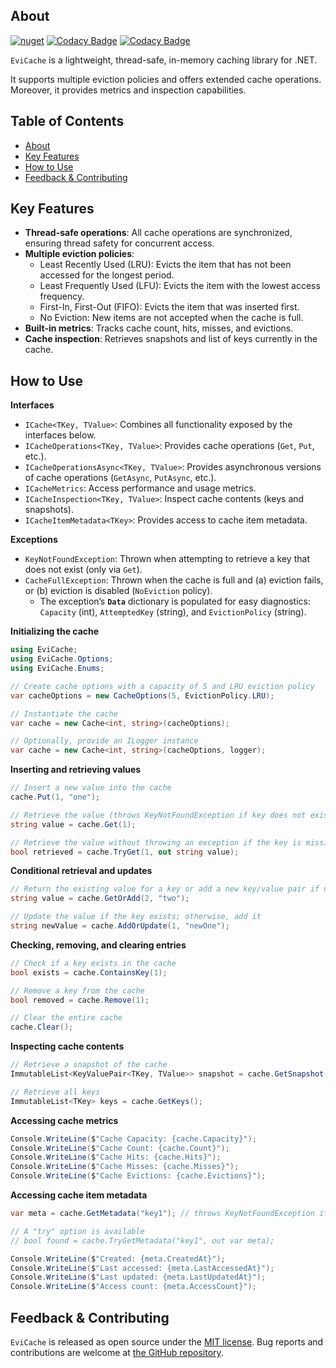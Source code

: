 ## About

[![nuget](https://img.shields.io/nuget/v/evicache.svg)](https://www.nuget.org/packages/EviCache/)
[![Codacy Badge](https://app.codacy.com/project/badge/Grade/44d364a2788647de8886f9a99628496e)](https://app.codacy.com/gh/vieirandre/evicache/dashboard?utm_source=gh&utm_medium=referral&utm_content=&utm_campaign=Badge_grade)
[![Codacy Badge](https://app.codacy.com/project/badge/Coverage/44d364a2788647de8886f9a99628496e)](https://app.codacy.com/gh/vieirandre/evicache/dashboard?utm_source=gh&utm_medium=referral&utm_content=&utm_campaign=Badge_coverage)

`EviCache` is a lightweight, thread-safe, in-memory caching library for .NET.

It supports multiple eviction policies and offers extended cache operations. Moreover, it provides metrics and inspection capabilities.

## Table of Contents
- [About](#about)
- [Key Features](#key-features)
- [How&nbsp;to&nbsp;Use](#how-to-use)
- [Feedback & Contributing](#feedback)

## Key Features

- **Thread-safe operations**: All cache operations are synchronized, ensuring thread safety for concurrent access.
- **Multiple eviction policies**:
    - Least Recently Used (LRU): Evicts the item that has not been accessed for the longest period.
    - Least Frequently Used (LFU): Evicts the item with the lowest access frequency.
    - First-In, First-Out (FIFO): Evicts the item that was inserted first.
    - No Eviction: New items are not accepted when the cache is full.
- **Built-in metrics**: Tracks cache count, hits, misses, and evictions.
- **Cache inspection**: Retrieves snapshots and list of keys currently in the cache.

## How to Use

**Interfaces**

* `ICache<TKey, TValue>`: Combines all functionality exposed by the interfaces below.
* `ICacheOperations<TKey, TValue>`: Provides cache operations (`Get`, `Put`, etc.).
* `ICacheOperationsAsync<TKey, TValue>`: Provides asynchronous versions of cache operations (`GetAsync`, `PutAsync`, etc.).
* `ICacheMetrics`: Access performance and usage metrics.
* `ICacheInspection<TKey, TValue>`: Inspect cache contents (keys and snapshots).
* `ICacheItemMetadata<TKey>`: Provides access to cache item metadata.

**Exceptions**

* `KeyNotFoundException`: Thrown when attempting to retrieve a key that does not exist (only via `Get`).
* `CacheFullException`: Thrown when the cache is full and (a) eviction fails, or (b) eviction is disabled (`NoEviction` policy).
  * The exception’s **`Data`** dictionary is populated for easy diagnostics: `Capacity` (int), `AttemptedKey` (string), and `EvictionPolicy` (string).

**Initializing the cache**

```csharp
using EviCache;
using EviCache.Options;
using EviCache.Enums;

// Create cache options with a capacity of 5 and LRU eviction policy
var cacheOptions = new CacheOptions(5, EvictionPolicy.LRU);

// Instantiate the cache
var cache = new Cache<int, string>(cacheOptions);

// Optionally, provide an ILogger instance
var cache = new Cache<int, string>(cacheOptions, logger);
```

**Inserting and retrieving values**

```csharp
// Insert a new value into the cache
cache.Put(1, "one");

// Retrieve the value (throws KeyNotFoundException if key does not exist)
string value = cache.Get(1);

// Retrieve the value without throwing an exception if the key is missing
bool retrieved = cache.TryGet(1, out string value);
```

**Conditional retrieval and updates**

```csharp
// Return the existing value for a key or add a new key/value pair if not found
string value = cache.GetOrAdd(2, "two");

// Update the value if the key exists; otherwise, add it
string newValue = cache.AddOrUpdate(1, "newOne");
```

**Checking, removing, and clearing entries**

```csharp
// Check if a key exists in the cache
bool exists = cache.ContainsKey(1);

// Remove a key from the cache
bool removed = cache.Remove(1);

// Clear the entire cache
cache.Clear();
```

**Inspecting cache contents**

```csharp
// Retrieve a snapshot of the cache
ImmutableList<KeyValuePair<TKey, TValue>> snapshot = cache.GetSnapshot();

// Retrieve all keys
ImmutableList<TKey> keys = cache.GetKeys();
```

**Accessing cache metrics**

```csharp
Console.WriteLine($"Cache Capacity: {cache.Capacity}");
Console.WriteLine($"Cache Count: {cache.Count}");
Console.WriteLine($"Cache Hits: {cache.Hits}");
Console.WriteLine($"Cache Misses: {cache.Misses}");
Console.WriteLine($"Cache Evictions: {cache.Evictions}");
```

**Accessing cache item metadata**

```csharp
var meta = cache.GetMetadata("key1"); // throws KeyNotFoundException if key does not exist

// A "try" option is available
// bool found = cache.TryGetMetadata("key1", out var meta);

Console.WriteLine($"Created: {meta.CreatedAt}");
Console.WriteLine($"Last accessed: {meta.LastAccessedAt}");
Console.WriteLine($"Last updated: {meta.LastUpdatedAt}");
Console.WriteLine($"Access count: {meta.AccessCount}");
```

<a id="feedback"></a>
## Feedback & Contributing

`EviCache` is released as open source under the [MIT license](https://licenses.nuget.org/MIT). Bug reports and contributions are welcome at [the GitHub repository](https://github.com/vieirandre/evicache).
